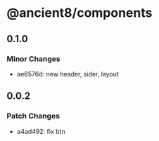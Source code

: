 # @ancient8/components

## 0.1.0

### Minor Changes

- ae6576d: new header, sider, layout

## 0.0.2

### Patch Changes

- a4ad492: fix btn

